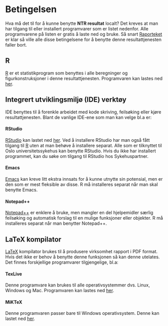 # Betingelsen

Hva må det til for å kunne benytte **NTR resultat** localt? Det kreves at man har
tilgang til eller installert programvarer som er listet nedenfor. Alle programvarene
på listen er gratis å laste ned og bruke. Så snart
[Raporteket](https://www.kvalitetsregistre.no/rapporteket) er klar så ville alle
disse betingelsene for å benytte denne resultattjenesten faller bort.

## R

[R](https://cran.r-project.org/) er et statistikprogram som benyttes i alle
beregninger og figurkonstruksjoner i denne resultattjenesten. Programvaren kan lastes
ned [her](https://cloud.r-project.org/).


## Integrert utviklingsmiljø (IDE) verktøy

IDE benyttes til å forenkle arbeidet med kode skriving, feilsøking eller kjøre
resultattjenesten. Blant de vanlige IDE-ene som man kan velge bl.a er:

#### RStudio
[RStudio](https://www.rstudio.com/) kan lastet ned
[her](https://www.rstudio.com/products/rstudio/download/). Ved å installere RStudio
har man også fått tilgang til [R](https://cran.r-project.org/) uten at man behøve å
installere separat. Alle som er tilknyttet til Oslo universitetssykehus kan benytte
RStudio. Hvis du ikke har installert programmet, kan du søke om tilgang til RStudio
hos Sykehuspartner.

#### Emacs
[Emacs](https://www.gnu.org/software/emacs/) kan kreve litt ekstra innsats for å
kunne utnytte sin potensial, men er den som er mest fleksible av disse. R må
installeres separat når man skal benytte Emacs.

#### Notepad++
[Notepad++](https://notepad-plus-plus.org/) er enklere å bruke, men mangler en del
hjelpemidler særlig feilsøking og automatisk forslag til en mulige
funksjoner eller objekter. R må installeres separat når man benytter Notepad++.


## LaTeX kompilator
[LaTeX](https://no.wikipedia.org/wiki/LaTeX) kompilator brukes til å produsere
virksomhet rapport i PDF format. Hvis det ikke er behov å benytte denne funksjonen så
kan denne utelates. Det finnes forskjellige programvarer tilgjengelige, bl.a:

#### TexLive 
Denne programvare kan brukes til alle operativsystemmer dvs. Linux, Windows og
Mac. Programvaren kan lastes ned [her](https://www.tug.org/texlive/).

#### MiKTeX 
Denne programvaren passer bare til Windows operativsystem. Denne kan lastet ned
[her](https://miktex.org/about).

